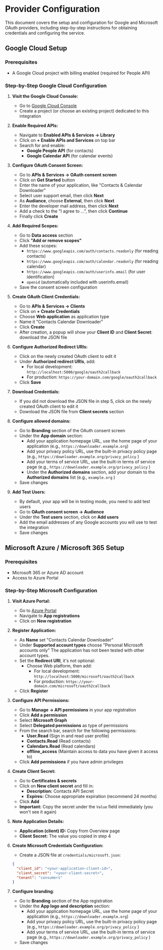 # Provider Configuration

This document covers the setup and configuration for Google and Microsoft OAuth providers, including step-by-step instructions for obtaining credentials and configuring the service.

## Google Cloud Setup

### Prerequisites

- A Google Cloud project with billing enabled (required for People API)

### Step-by-Step Google Cloud Configuration

1. **Visit the Google Cloud Console:**
   - Go to [Google Cloud Console](https://console.cloud.google.com/)
   - Create a project (or choose an existing project) dedicated to this integration

2. **Enable Required APIs:**
   - Navigate to **Enabled APIs & Services → Library**
   - Click on **+ Enable APIs and Services** on top bar
   - Search for and enable:
     - **Google People API** (for contacts)
     - **Google Calendar API** (for calendar events)

3. **Configure OAuth Consent Screen:**
   - Go to **APIs & Services → OAuth consent screen**
   - Click on **Get Started** button
   - Enter the name of your application, like "Contacts & Calendar Downloader"
   - Select user support email, then click **Next**
   - As **Audiance**, choose **External**, then click **Next**
   - Enter the developer mail address, then click **Next**
   - Add a check to the "I agree to ...", then click **Continue**
   - Finally click **Create**

4. **Add Required Scopes:**
   - Go to **Data access** section
   - Click **"Add or remove scopes"**
   - Add these scopes:
     - `https://www.googleapis.com/auth/contacts.readonly` (for reading contacts)
     - `https://www.googleapis.com/auth/calendar.readonly` (for reading calendar)
     - `https://www.googleapis.com/auth/userinfo.email` (for user identification)
     - `openid` (automatically included with userinfo.email)
   - Save the consent screen configuration

5. **Create OAuth Client Credentials:**
   - Go to **APIs & Services → Clients**
   - Click on **+ Create Credentials**
   - Choose **Web application** as application type
   - Name it "Contacts Calendar Downloader"
   - Click **Create**
   - After creation, a popup will show your **Client ID** and **Client Secret**: download
     the JSON file

6. **Configure Authorized Redirect URIs:**
   - Click on the newly created OAuth client to edit it
   - Under **Authorized redirect URIs**, add:
     - For local development: `http://localhost:5000/google/oauth2callback`
     - For production: `https://your-domain.com/google/oauth2callback`
   - Click **Save**

7. **Download Credentials:**
   - If you did not download the JSON file in step 5, click on the newly created OAuth client to edit it
   - Download the JSON file from **Client secrets** section

8. **Configure allowed domains:**
   - Go to **Branding** section of the OAuth consent screen
   - Under the **App domain** section:
     - Add your application homepage URL, use the home page of your application (e.g., `https://downloader.example.org`)
     - Add your privacy policy URL, use the built-in privacy policy page (e.g., `https://downloader.example.org/privacy_policy` )
     - Add your terms of service URL, use the built-in terms of service page (e.g., `https://downloader.example.org/privacy_policy` )
     - Under the **Authorized domains** section, add your domain to the **Authorized domains** list (e.g., `example.org` )
   - Save changes

9. **Add Test Users:**
   - By default, your app will be in testing mode, you need to add test users
   - Go to **OAuth consent screen → Audience**
   - Under the **Test users** section, click on **Add users**
   - Add the email addresses of any Google accounts you will use to test the integration
   - Save changes


## Microsoft Azure / Microsoft 365 Setup

### Prerequisites

- Microsoft 365 or Azure AD account
- Access to Azure Portal

### Step-by-Step Microsoft Configuration

1. **Visit Azure Portal:**
   - Go to [Azure Portal](https://portal.azure.com/)
   - Navigate to **App registrations**
   - Click on **New registration**

2. **Register Application:**
   - As **Name** set "Contacts Calendar Downloader"
   - Under **Supported account types** choose "Personal Microsoft accounts only"
     The application has not been tested with other account types.  
   - Set the **Redirect URI**, it's not optional:
     - Choose Web platform, then add:
       - For local development: `http://localhost:5000/microsoft/oauth2callback`
       - For production: `https://your-domain.com/microsoft/oauth2callback`
   - Click **Register**

3. **Configure API Permissions:**
   - Go to **Manage → API permissions** in your app registration
   - Click **Add a permission**
   - Select **Microsoft Graph**
   - Select **Delegated permissions** as type of permissions
   - From the search bar, search for the following permissions:
     - **User.Read** (Sign in and read user profile)
     - **Contacts.Read** (Read contacts)
     - **Calendars.Read** (Read calendars)
     - **offline_access** (Maintain access to data you have given it access to)
   - Click **Add permissions** if you have admin privileges

4. **Create Client Secret:**
   - Go to **Certificates & secrets**
   - Click on **New client secret** and fill in:
     - **Description:** Contacts API Secret
     - **Expires:** Choose appropriate expiration (recommend 24 months)
   - Click **Add**
   - **Important:** Copy the secret under the ``Value`` field immediately (you won't see it again)

5. **Note Application Details:**
   - **Application (client) ID:** Copy from Overview page
   - **Client Secret:** The value you copied in step 4

6. **Create Microsoft Credentials Configuration:**

   - Create a JSON file at `credentials/microsoft.json`:
   ```json
   {
     "client_id": "<your-application-client-id>",
     "client_secret": "<your-client-secret>",
     "tenant": "consumers"
   }

7. **Configure branding**:
   - Go to **Branding** section of the App registration
   - Under the **App logo and description** section:
     - Add your application homepage URL, use the home page of your application (e.g., `https://downloader.example.org`)
     - Add your privacy policy URL, use the built-in privacy policy page (e.g., `https://downloader.example.org/privacy_policy` )
     - Add your terms of service URL, use the built-in terms of service page (e.g., `https://downloader.example.org/privacy_policy` )
   - Save changes
